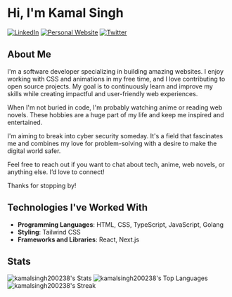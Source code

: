 # Hi, I'm Kamal Singh

[![LinkedIn](https://img.shields.io/badge/LinkedIn-0077B5?style=for-the-badge&logo=linkedin&logoColor=white)](https://linkedin.com/in/kamal--singh) [![Personal Website](https://img.shields.io/badge/website-000000?style=for-the-badge&logo=About.me&logoColor=white)](https://kamalsingh-portfolio.vercel.app) [![Twitter](https://img.shields.io/badge/Twitter-1DA1F2?style=for-the-badge&logo=twitter&logoColor=white)](https://twitter.com/Kamalsingh1605)

## About Me

I'm a software developer specializing in building amazing websites. I enjoy working with CSS and animations in my free time, and I love contributing to open source projects. My goal is to continuously learn and improve my skills while creating impactful and user-friendly web experiences.

When I'm not buried in code, I'm probably watching anime or reading web novels. These hobbies are a huge part of my life and keep me inspired and entertained.

I'm aiming to break into cyber security someday. It's a field that fascinates me and combines my love for problem-solving with a desire to make the digital world safer.

Feel free to reach out if you want to chat about tech, anime, web novels, or anything else. I’d love to connect!

Thanks for stopping by!

## Technologies I've Worked With

- **Programming Languages**: HTML, CSS, TypeScript, JavaScript, Golang
- **Styling**: Tailwind CSS
- **Frameworks and Libraries**: React, Next.js

## Stats
![kamalsingh200238's Stats](https://github-readme-stats.vercel.app/api?username=kamalsingh200238&theme=nightowl&show_icons=true&hide_border=true&count_private=true)
![kamalsingh200238's Top Languages](https://github-readme-stats.vercel.app/api/top-langs/?username=kamalsingh200238&theme=nightowl&show_icons=true&hide_border=true&layout=compact)
![kamalsingh200238's Streak](https://github-readme-streak-stats.herokuapp.com/?user=kamalsingh200238&theme=nightowl&hide_border=true)
